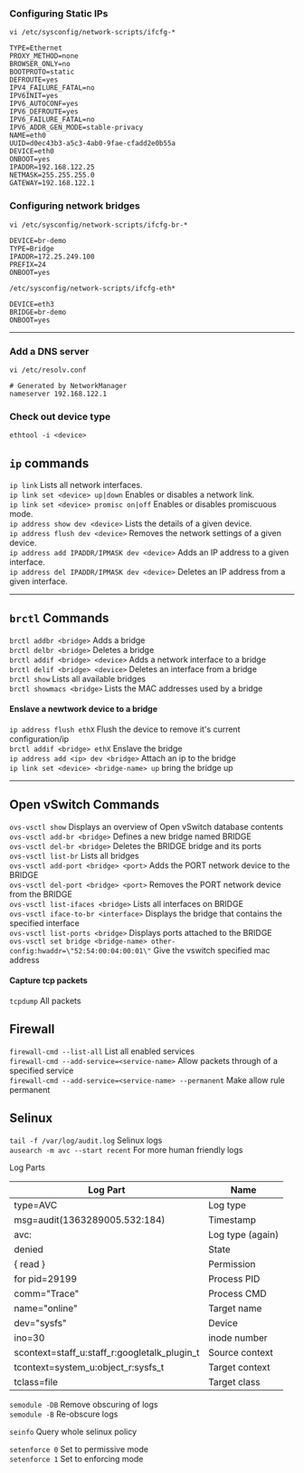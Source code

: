 ### Configuring Static IPs
`vi /etc/sysconfig/network-scripts/ifcfg-*` <br/>
```
TYPE=Ethernet
PROXY_METHOD=none
BROWSER_ONLY=no
BOOTPROTO=static
DEFROUTE=yes
IPV4_FAILURE_FATAL=no
IPV6INIT=yes
IPV6_AUTOCONF=yes
IPV6_DEFROUTE=yes
IPV6_FAILURE_FATAL=no
IPV6_ADDR_GEN_MODE=stable-privacy
NAME=eth0
UUID=d0ec43b3-a5c3-4ab0-9fae-cfadd2e0b55a
DEVICE=eth0
ONBOOT=yes
IPADDR=192.168.122.25
NETMASK=255.255.255.0
GATEWAY=192.168.122.1
```

### Configuring network bridges
`vi /etc/sysconfig/network-scripts/ifcfg-br-*` <br/>
```
DEVICE=br-demo
TYPE=Bridge
IPADDR=172.25.249.100
PREFIX=24
ONBOOT=yes
```

`/etc/sysconfig/network-scripts/ifcfg-eth*`
```
DEVICE=eth3
BRIDGE=br-demo
ONBOOT=yes
```

***


### Add a DNS server
`vi /etc/resolv.conf`
```
# Generated by NetworkManager
nameserver 192.168.122.1
```

### Check out device type
`ethtool -i <device>`

## `ip` commands
`ip link`	Lists all network interfaces. <br />
`ip link set <device> up|down`	Enables or disables a network link. <br />
`ip link set <device> promisc on|off`	Enables or disables promiscuous mode. <br />
`ip address show dev <device>`	Lists the details of a given device. <br />
`ip address flush dev <device>`	Removes the network settings of a given device. <br />
`ip address add IPADDR/IPMASK dev <device>`	Adds an IP address to a given interface. <br />
`ip address del IPADDR/IPMASK dev <device>`	Deletes an IP address from a given interface. <br />

***

## `brctl` Commands
`brctl addbr <bridge>` Adds a bridge <br />
`brctl delbr <bridge>` Deletes a bridge <br />
`brctl addif <bridge> <device>`	Adds a network interface to a bridge <br />
`brctl delif <bridge> <device>`	Deletes an interface from a bridge <br />
`brctl show` Lists all available bridges <br />
`brctl showmacs <bridge>`	Lists the MAC addresses used by a bridge <br />

#### Enslave a newtwork device to a bridge
`ip address flush ethX` Flush the device to remove it's current configuration/ip <br />
`brctl addif <bridge> ethX` Enslave the bridge <br />
`ip address add <ip> dev <bridge>` Attach an ip to the bridge <br />
`ip link set <device> <bridge-name> up` bring the bridge up <br />
***

## Open vSwitch Commands
`ovs-vsctl show` Displays an overview of Open vSwitch database contents <br />
`ovs-vsctl add-br <bridge>` Defines a new bridge named BRIDGE <br />
`ovs-vsctl del-br <bridge>` Deletes the BRIDGE bridge and its ports <br />
`ovs-vsctl list-br`	Lists all bridges <br />
`ovs-vsctl add-port <bridge> <port>` Adds the PORT network device to the BRIDGE <br />
`ovs-vsctl del-port <bridge> <port>` Removes the PORT network device from the BRIDGE <br />
`ovs-vsctl list-ifaces <bridge>` Lists all interfaces on BRIDGE <br />
`ovs-vsctl iface-to-br <interface>`	Displays the bridge that contains the specified interface <br />
`ovs-vsctl list-ports <bridge>`	Displays ports attached to the BRIDGE <br />
`ovs-vsctl set bridge <bridge-name> other-config:hwaddr=\"52:54:00:04:00:01\"` Give the vswitch specified mac address <br />

#### Capture tcp packets
`tcpdump` All packets <br />

## Firewall
`firewall-cmd --list-all` List all enabled services <br />
`firewall-cmd --add-service=<service-name>` Allow packets through of a specified service <br />
`firewall-cmd --add-service=<service-name> --permanent` Make allow rule permanent <br />


## Selinux
`tail -f /var/log/audit.log` Selinux logs <br />
`ausearch -m avc --start recent` For more human friendly logs <br />

Log Parts

| Log Part                                     | Name             |
|----------------------------------------------|------------------|
| type=AVC                                     | Log type         |
| msg=audit(1363289005.532:184)                | Timestamp        |
| avc:                                         | Log type (again) |
| denied                                       | State            |
| { read }                                     | Permission       |
| for pid=29199                                | Process PID      |
| comm="Trace"                                 | Process CMD      |
| name="online"                                | Target name      |
| dev="sysfs"                                  | Device           |
| ino=30                                       | inode number     |
| scontext=staff_u:staff_r:googletalk_plugin_t | Source context   |
| tcontext=system_u:object_r:sysfs_t           | Target context   |
| tclass=file                                  | Target class     |

`semodule -DB` Remove obscuring of logs <br />
`semodule -B` Re-obscure logs <br />

`seinfo` Query whole selinux policy <br />

`setenforce 0` Set to permissive mode <br />
`setenforce 1` Set to enforcing mode <br />


